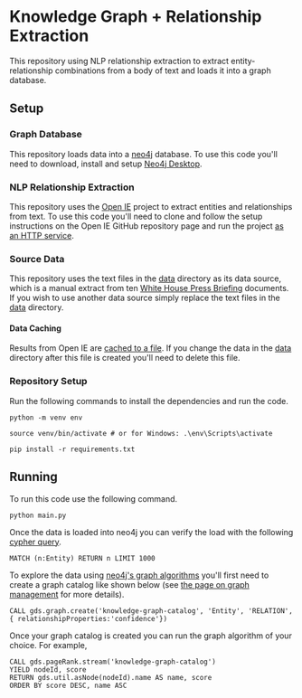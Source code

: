 # Knowledge Graph + Relationship Extraction

This repository using NLP relationship extraction to extract entity-relationship combinations from a body of text and loads it into a graph database.

## Setup

### Graph Database

This repository loads data into a [neo4j](https://neo4j.com/) database. To use this code you'll need to download, install and setup [Neo4j Desktop](https://neo4j.com/download/).

### NLP Relationship Extraction

This repository uses the [Open IE](https://www.github.com/dair-iitd/OpenIE-standalone/) project to extract entities and relationships from text. To use this code you'll need to clone and follow the setup instructions on the Open IE GitHub repository page and run the project [as an HTTP service](https://github.com/dair-iitd/OpenIE-standalone/#running-as-http-server).

### Source Data

This repository uses the text files in the [data](./data) directory as its data source, which is a manual extract from ten [White House Press Briefing](https://www.whitehouse.gov/briefing-room/press-briefings/) documents. If you wish to use another data source simply replace the text files in the [data](./data) directory.

#### Data Caching

Results from Open IE are [cached to a file](./data/cache/entity_connections.cache). If you change the data in the [data](./data) directory after this file is created you'll need to delete this file.

### Repository Setup

Run the following commands to install the dependencies and run the code.

```
python -m venv env

source venv/bin/activate # or for Windows: .\env\Scripts\activate

pip install -r requirements.txt
```

## Running

To run this code use the following command.

```
python main.py
```

Once the data is loaded into neo4j you can verify the load with the following [cypher query](https://neo4j.com/docs/cypher-manual/current/).

```
MATCH (n:Entity) RETURN n LIMIT 1000
```

To explore the data using [neo4j's graph algorithms](https://neo4j.com/docs/graph-data-science/current/algorithms/) you'll first need to create a graph catalog like shown below (see [the page on graph management](https://neo4j.com/docs/graph-data-science/current/management-ops/) for more details).

```
CALL gds.graph.create('knowledge-graph-catalog', 'Entity', 'RELATION', { relationshipProperties:'confidence'})
```

Once your graph catalog is created you can run the graph algorithm of your choice. For example, 

```
CALL gds.pageRank.stream('knowledge-graph-catalog')
YIELD nodeId, score
RETURN gds.util.asNode(nodeId).name AS name, score
ORDER BY score DESC, name ASC
```
